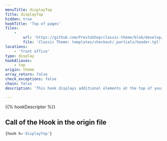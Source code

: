 ```yaml
---
menuTitle: displayTop
Title: displayTop
hidden: true
hookTitle: 'Top of pages'
files:
    -
        url: 'https://github.com/PrestaShop/classic-theme/blob/develop/templates/checkout/_partials/header.tpl'
        file: 'Classic Theme: templates/checkout/_partials/header.tpl'
locations:
    - 'front office'
type: display
hookAliases:
    - top
origin: theme
array_return: false
check_exceptions: false
chain: false
description: 'This hook displays additional elements at the top of your pages'

---
```


{{% hookDescriptor %}}

## Call of the Hook in the origin file

```php
{hook h='displayTop'}
```
